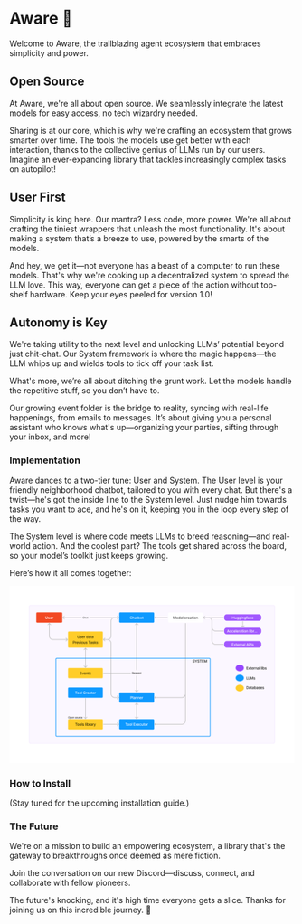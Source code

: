 # Aware 🎉

Welcome to Aware, the trailblazing agent ecosystem that embraces simplicity and power.

## Open Source

At Aware, we're all about open source. We seamlessly integrate the latest models for easy access, no tech wizardry needed.

Sharing is at our core, which is why we're crafting an ecosystem that grows smarter over time. The tools the models use get better with each interaction, thanks to the collective genius of LLMs run by our users. Imagine an ever-expanding library that tackles increasingly complex tasks on autopilot!

## User First

Simplicity is king here. Our mantra? Less code, more power. We're all about crafting the tiniest wrappers that unleash the most functionality. It's about making a system that’s a breeze to use, powered by the smarts of the models.

And hey, we get it—not everyone has a beast of a computer to run these models. That's why we're cooking up a decentralized system to spread the LLM love. This way, everyone can get a piece of the action without top-shelf hardware. Keep your eyes peeled for version 1.0!

## Autonomy is Key

We're taking utility to the next level and unlocking LLMs’ potential beyond just chit-chat. Our System framework is where the magic happens—the LLM whips up and wields tools to tick off your task list.

What's more, we’re all about ditching the grunt work. Let the models handle the repetitive stuff, so you don’t have to.

Our growing event folder is the bridge to reality, syncing with real-life happenings, from emails to messages. It’s about giving you a personal assistant who knows what's up—organizing your parties, sifting through your inbox, and more!

### Implementation

Aware dances to a two-tier tune: User and System. The User level is your friendly neighborhood chatbot, tailored to you with every chat. But there's a twist—he's got the inside line to the System level. Just nudge him towards tasks you want to ace, and he's on it, keeping you in the loop every step of the way.

The System level is where code meets LLMs to breed reasoning—and real-world action. And the coolest part? The tools get shared across the board, so your model’s toolkit just keeps growing.

Here’s how it all comes together:

![Visual design of our system](/docs/pictures/agentv0.0.png)

### How to Install
(Stay tuned for the upcoming installation guide.)

### The Future

We're on a mission to build an empowering ecosystem, a library that's the gateway to breakthroughs once deemed as mere fiction.

Join the conversation on our new Discord—discuss, connect, and collaborate with fellow pioneers.

The future's knocking, and it's high time everyone gets a slice. Thanks for joining us on this incredible journey. 💖